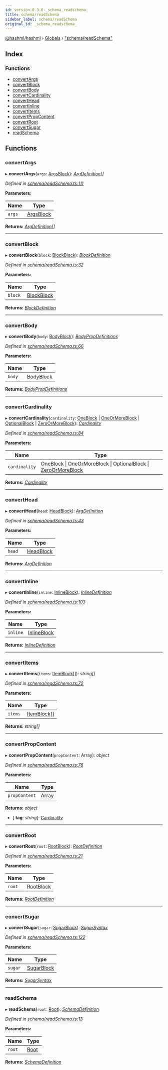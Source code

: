 ```yaml
---
id: version-0.3.0-_schema_readschema_
title: schema/readSchema
sidebar_label: schema/readSchema
original_id: _schema_readschema_
---
```


[@hashml/hashml](../index.md) › [Globals](../globals.md) › ["schema/readSchema"](_schema_readschema_.md)

## Index

### Functions

* [convertArgs](_schema_readschema_.md#convertargs)
* [convertBlock](_schema_readschema_.md#convertblock)
* [convertBody](_schema_readschema_.md#convertbody)
* [convertCardinality](_schema_readschema_.md#convertcardinality)
* [convertHead](_schema_readschema_.md#converthead)
* [convertInline](_schema_readschema_.md#convertinline)
* [convertItems](_schema_readschema_.md#convertitems)
* [convertPropContent](_schema_readschema_.md#convertpropcontent)
* [convertRoot](_schema_readschema_.md#convertroot)
* [convertSugar](_schema_readschema_.md#convertsugar)
* [readSchema](_schema_readschema_.md#readschema)

## Functions

###  convertArgs

▸ **convertArgs**(`args`: [ArgsBlock](../interfaces/_schema_schemaschemainterface_.argsblock.md)): *[ArgDefinition](_schema_schemadefinition_.md#argdefinition)[]*

*Defined in [schema/readSchema.ts:111](https://github.com/hashml/hashml/blob/6983021/src/schema/readSchema.ts#L111)*

**Parameters:**

Name | Type |
------ | ------ |
`args` | [ArgsBlock](../interfaces/_schema_schemaschemainterface_.argsblock.md) |

**Returns:** *[ArgDefinition](_schema_schemadefinition_.md#argdefinition)[]*

___

###  convertBlock

▸ **convertBlock**(`block`: [BlockBlock](../interfaces/_schema_schemaschemainterface_.blockblock.md)): *[BlockDefinition](_schema_schemadefinition_.md#blockdefinition)*

*Defined in [schema/readSchema.ts:32](https://github.com/hashml/hashml/blob/6983021/src/schema/readSchema.ts#L32)*

**Parameters:**

Name | Type |
------ | ------ |
`block` | [BlockBlock](../interfaces/_schema_schemaschemainterface_.blockblock.md) |

**Returns:** *[BlockDefinition](_schema_schemadefinition_.md#blockdefinition)*

___

###  convertBody

▸ **convertBody**(`body`: [BodyBlock](../interfaces/_schema_schemaschemainterface_.bodyblock.md)): *[BodyPropDefinitions](../interfaces/_schema_schemadefinition_.bodypropdefinitions.md)*

*Defined in [schema/readSchema.ts:66](https://github.com/hashml/hashml/blob/6983021/src/schema/readSchema.ts#L66)*

**Parameters:**

Name | Type |
------ | ------ |
`body` | [BodyBlock](../interfaces/_schema_schemaschemainterface_.bodyblock.md) |

**Returns:** *[BodyPropDefinitions](../interfaces/_schema_schemadefinition_.bodypropdefinitions.md)*

___

###  convertCardinality

▸ **convertCardinality**(`cardinality`: [OneBlock](../interfaces/_schema_schemaschemainterface_.oneblock.md) | [OneOrMoreBlock](../interfaces/_schema_schemaschemainterface_.oneormoreblock.md) | [OptionalBlock](../interfaces/_schema_schemaschemainterface_.optionalblock.md) | [ZeroOrMoreBlock](../interfaces/_schema_schemaschemainterface_.zeroormoreblock.md)): *[Cardinality](../interfaces/_schema_cardinality_.cardinality.md)*

*Defined in [schema/readSchema.ts:84](https://github.com/hashml/hashml/blob/6983021/src/schema/readSchema.ts#L84)*

**Parameters:**

Name | Type |
------ | ------ |
`cardinality` | [OneBlock](../interfaces/_schema_schemaschemainterface_.oneblock.md) &#124; [OneOrMoreBlock](../interfaces/_schema_schemaschemainterface_.oneormoreblock.md) &#124; [OptionalBlock](../interfaces/_schema_schemaschemainterface_.optionalblock.md) &#124; [ZeroOrMoreBlock](../interfaces/_schema_schemaschemainterface_.zeroormoreblock.md) |

**Returns:** *[Cardinality](../interfaces/_schema_cardinality_.cardinality.md)*

___

###  convertHead

▸ **convertHead**(`head`: [HeadBlock](../interfaces/_schema_schemaschemainterface_.headblock.md)): *[ArgDefinition](_schema_schemadefinition_.md#argdefinition)*

*Defined in [schema/readSchema.ts:43](https://github.com/hashml/hashml/blob/6983021/src/schema/readSchema.ts#L43)*

**Parameters:**

Name | Type |
------ | ------ |
`head` | [HeadBlock](../interfaces/_schema_schemaschemainterface_.headblock.md) |

**Returns:** *[ArgDefinition](_schema_schemadefinition_.md#argdefinition)*

___

###  convertInline

▸ **convertInline**(`inline`: [InlineBlock](../interfaces/_schema_schemaschemainterface_.inlineblock.md)): *[InlineDefinition](../interfaces/_schema_schemadefinition_.inlinedefinition.md)*

*Defined in [schema/readSchema.ts:103](https://github.com/hashml/hashml/blob/6983021/src/schema/readSchema.ts#L103)*

**Parameters:**

Name | Type |
------ | ------ |
`inline` | [InlineBlock](../interfaces/_schema_schemaschemainterface_.inlineblock.md) |

**Returns:** *[InlineDefinition](../interfaces/_schema_schemadefinition_.inlinedefinition.md)*

___

###  convertItems

▸ **convertItems**(`items`: [ItemBlock](../interfaces/_schema_schemaschemainterface_.itemblock.md)[]): *string[]*

*Defined in [schema/readSchema.ts:72](https://github.com/hashml/hashml/blob/6983021/src/schema/readSchema.ts#L72)*

**Parameters:**

Name | Type |
------ | ------ |
`items` | [ItemBlock](../interfaces/_schema_schemaschemainterface_.itemblock.md)[] |

**Returns:** *string[]*

___

###  convertPropContent

▸ **convertPropContent**(`propContent`: Array): *object*

*Defined in [schema/readSchema.ts:76](https://github.com/hashml/hashml/blob/6983021/src/schema/readSchema.ts#L76)*

**Parameters:**

Name | Type |
------ | ------ |
`propContent` | Array |

**Returns:** *object*

* \[ **tag**: *string*\]: [Cardinality](../interfaces/_schema_cardinality_.cardinality.md)

___

###  convertRoot

▸ **convertRoot**(`root`: [RootBlock](../interfaces/_schema_schemaschemainterface_.rootblock.md)): *[RootDefinition](../interfaces/_schema_schemadefinition_.rootdefinition.md)*

*Defined in [schema/readSchema.ts:21](https://github.com/hashml/hashml/blob/6983021/src/schema/readSchema.ts#L21)*

**Parameters:**

Name | Type |
------ | ------ |
`root` | [RootBlock](../interfaces/_schema_schemaschemainterface_.rootblock.md) |

**Returns:** *[RootDefinition](../interfaces/_schema_schemadefinition_.rootdefinition.md)*

___

###  convertSugar

▸ **convertSugar**(`sugar`: [SugarBlock](../interfaces/_schema_schemaschemainterface_.sugarblock.md)): *[SugarSyntax](../interfaces/_parser_sugar_.sugarsyntax.md)*

*Defined in [schema/readSchema.ts:122](https://github.com/hashml/hashml/blob/6983021/src/schema/readSchema.ts#L122)*

**Parameters:**

Name | Type |
------ | ------ |
`sugar` | [SugarBlock](../interfaces/_schema_schemaschemainterface_.sugarblock.md) |

**Returns:** *[SugarSyntax](../interfaces/_parser_sugar_.sugarsyntax.md)*

___

###  readSchema

▸ **readSchema**(`root`: [Root](../interfaces/_schema_schemaschemainterface_.root.md)): *[SchemaDefinition](../interfaces/_schema_schemadefinition_.schemadefinition.md)*

*Defined in [schema/readSchema.ts:13](https://github.com/hashml/hashml/blob/6983021/src/schema/readSchema.ts#L13)*

**Parameters:**

Name | Type |
------ | ------ |
`root` | [Root](../interfaces/_schema_schemaschemainterface_.root.md) |

**Returns:** *[SchemaDefinition](../interfaces/_schema_schemadefinition_.schemadefinition.md)*
